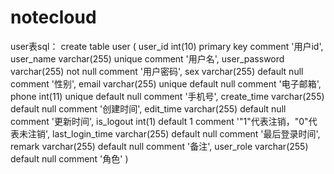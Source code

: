 # notecloud

user表sql：
create table user
(
    user_id         int(10) primary key comment '用户id',
    user_name       varchar(255) unique comment '用户名',
    user_password   varchar(255) not null comment '用户密码',
    sex             varchar(255)        default null comment '性别',
    email           varchar(255) unique default null comment '电子邮箱',
    phone           int(11) unique      default null comment '手机号',
    create_time     varchar(255)        default null comment '创建时间',
    edit_time       varchar(255)        default null comment '更新时间',
    is_logout       int(1)              default 1 comment '"1"代表注销，"0"代表未注销',
    last_login_time varchar(255)        default null comment '最后登录时间',
    remark          varchar(255)        default null comment '备注',
    user_role       varchar(255)        default null comment '角色'
)
